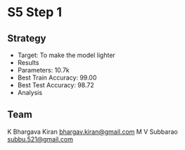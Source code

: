 # S5 Step 1
## Strategy
* Target: To make the model lighter
* Results
* Parameters: 10.7k
* Best Train Accuracy: 99.00
* Best Test Accuracy: 98.72
* Analysis


## Team
K Bhargava Kiran 
bhargav.kiran@gmail.com
M V Subbarao
subbu.521@gmail.com
